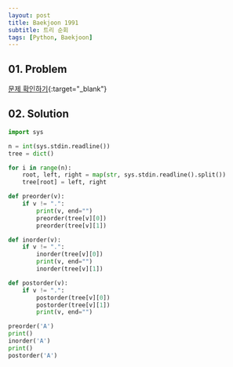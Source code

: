 ```yaml
---
layout: post
title: Baekjoon 1991
subtitle: 트리 순회
tags: [Python, Baekjoon]
---
```


## 01. Problem

[문제 확인하기](https://www.acmicpc.net/problem/1991){:target="_blank"}

## 02. Solution

```Python
import sys

n = int(sys.stdin.readline())
tree = dict()

for i in range(n):
    root, left, right = map(str, sys.stdin.readline().split())
    tree[root] = left, right

def preorder(v):
    if v != ".":
        print(v, end="")
        preorder(tree[v][0])
        preorder(tree[v][1])

def inorder(v):
    if v != ".":
        inorder(tree[v][0])
        print(v, end="")
        inorder(tree[v][1])

def postorder(v):
    if v != ".":
        postorder(tree[v][0])
        postorder(tree[v][1])
        print(v, end="")

preorder('A')
print()
inorder('A')
print()
postorder('A')
```

